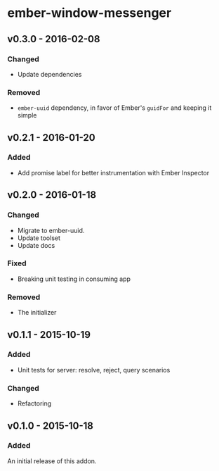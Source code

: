 # ember-window-messenger

## v0.3.0 - 2016-02-08

### Changed

* Update dependencies

### Removed

* `ember-uuid` dependency, in favor of Ember's `guidFor` and keeping it simple

## v0.2.1 - 2016-01-20

### Added

* Add promise label for better instrumentation with Ember Inspector

## v0.2.0 - 2016-01-18

### Changed

* Migrate to ember-uuid.
* Update toolset
* Update docs

### Fixed

* Breaking unit testing in consuming app

### Removed

* The initializer

## v0.1.1 - 2015-10-19

### Added

* Unit tests for server: resolve, reject, query scenarios

### Changed

* Refactoring


## v0.1.0 - 2015-10-18

### Added

An initial release of this addon.
